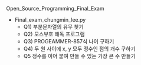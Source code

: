 Open_Source_Programming_Final_Exam
 - Final_exam_chungmin_lee.py
    - Q1) 부분문자열의 유무 찾기
    - Q2) 모스부호 해독 프로그램
    - Q3) PROGEAMMER-857식 나이 구하기
    - Q4) 두 원 사이에 x, y 모두 정수인 점의 개수 구하기
    - Q5 정수를 이어 붙여 만들 수 있는 가장 큰 수 만들기
